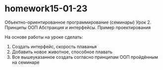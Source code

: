 # homework15-01-23
Объектно-ориентированное программирование (семинары) Урок 2. Принципы ООП Абстракция и интерфейсы. Пример проектирования

На основе работы на уроке сделать:

1. Создать интерфейс, скорость плаванья
2. Добавить новое животное, способное плавать
3. Все вышеуказанное создать согласно принципам ООП пройдённым на семинаре
